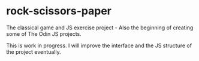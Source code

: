# rock-scissors-paper
The classical game and JS exercise project - Also the beginning of creating some of The Odin JS projects.

This is work in progress. I will improve the interface and the JS structure of the project eventually.
